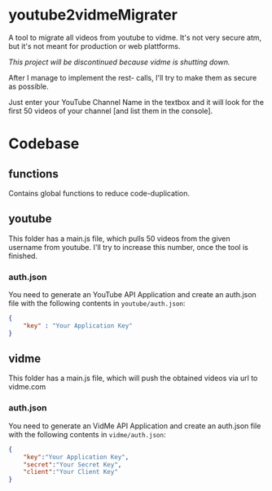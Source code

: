 # youtube2vidmeMigrater
A tool to migrate all videos from youtube to vidme. It's not very secure atm, but it's not meant for production or web plattforms.

*This project will be discontinued because vidme is shutting down.*

After I manage to implement the rest- calls, I'll try to make them as secure as possible.

Just enter your YouTube Channel Name in the textbox and it will look for the first 50 videos of your channel [and list them in the console].

# Codebase
## functions
Contains global functions to reduce code-duplication.

## youtube
This folder has a main.js file, which pulls 50 videos from the given username from youtube. I'll try to increase this number, once the tool is finished.
### auth.json
You need to generate an YouTube API Application and create an auth.json file with the following contents in `youtube/auth.json`:
```json
{
    "key" : "Your Application Key"
}
```

## vidme
This folder has a main.js file, which will push the obtained videos via url to vidme.com
### auth.json
You need to generate an VidMe API Application and create an auth.json file with the following contents in `vidme/auth.json`:
```json
{
    "key":"Your Application Key",
    "secret":"Your Secret Key",
    "client":"Your Client Key"
}
```
